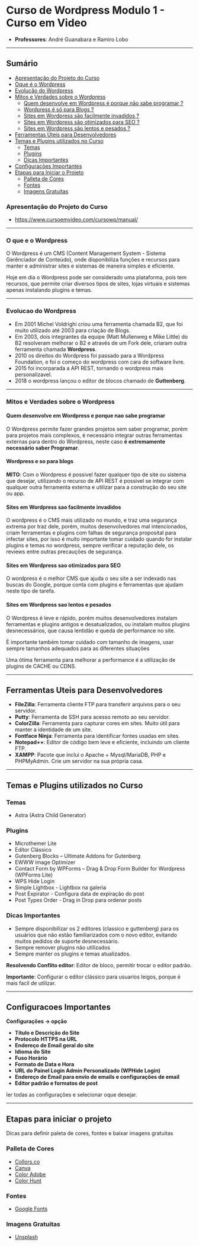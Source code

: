 # Curso de Wordpress Modulo 1 - Curso em Video

- **Professores**: André Guanabara e Ramiro Lobo

---

## Sumário

- [Apresentação do Projeto do Curso](#apresentacao-do-projeto-do-curso)
- [Oque é o Wordpress](#oque-e-o-wordpress)
- [Evolução do Wordpress](#evolucao-do-wordpress)
- [Mitos e Verdades sobre o Wordpress](#mitos-e-verdades-sobre-o-wordpress)
  - [Quem desenvolve em Wordpress é porque não sabe programar ?](#quem-desenvolve-em-wordpress-e-porque-nao-sabe-programar)
  - [Wordpress é só para Blogs ?](#wordpress-e-so-para-blogs)
  - [Sites em Wordpress são facilmente invadidos ?](#sites-em-wordpress-sao-facilmente-invadidos)
  - [Sites em Wordpress são otimizados para SEO ?](#sites-em-wordpress-sao-otimizados-para-seo)
  - [Sites em Wordpress são lentos e pesados ?](#sites-em-wordpress-sao-lentos-e-pesados)
- [Ferramentas Úteis para Desenvolvedores](#ferramentas-uteis-para-desenvolvedores)
- [Temas e Plugins utilizados no Curso](#temas-e-plugins-utilizados-no-curso)
  - [Temas](#temas)
  - [Plugins](#plugins)
  - [Dicas Importantes](#dicas-importantes)
- [Configurações Importantes](#configuracoes-importantes)
- [Etapas para Iniciar o Projeto](#etapas-para-iniciar-o-projeto)
  - [Palleta de Cores](#palleta-de-cores)
  - [Fontes](#fontes)
  - [Imagens Gratuitas](#imagens-gratuitas)

### Apresentação do Projeto do Curso

- https://www.cursoemvideo.com/cursowp/manual/

---

### O que e o Wordpress

O Wordpress é um CMS (Content Management System - Sistema Gerênciador de Conteúdo), onde disponibiliza funções e recursos para manter e administrar sites e sistemas de maneira simples e eficiente.

Hoje em dia o Wordpress pode ser considerado uma plataforma, pois tem recursos, que permite criar diversos tipos de sites, lojas virtuais e sistemas apenas instalando plugins e temas.

---

### Evolucao do Wordpress

- Em 2001 Michel Voldrighi criou uma ferramenta chamada B2, que foi muito utilizado até 2003 para criação de Blogs.
- Em 2003, dois integrantes da equipe (Matt Mullenweg e Mike Little) do B2 resolveram melhorar o B2 e através de um Fork dele, criaram outra ferramenta chamada **Wordpress**.
- 2010 os direitos do Wordpress foi passado para a Wordpress Foundation, e foi o começo do wordpress com cara de software livre.
- 2015 foi incorparada a API REST, tornando o wordpress mais personalizavel.
- 2018 o wordpress lançou o editor de blocos chamado de **Guttenberg**.

---

### Mitos e Verdades sobre o Wordpress

#### Quem desenvolve em Wordpress e porque nao sabe programar

O Wordpress permite fazer grandes projetos sem saber programar, porém para projetos mais complexos, é necessário integrar outras ferramentas externas para dentro do Wordpress, neste caso **é extremamente necessário saber Programar**.

#### Wordpress e so para blogs

**MITO**: Com o Wordpress é possivel fazer qualquer tipo de site ou sistema que desejar, utilizando o recurso de API REST é possivel se integrar com qualquer outra ferramenta externa e utilizar para a construção do seu site ou app.

#### Sites em Wordpress sao facilmente invadidos

O wordpress é o CMS mais utilizado no mundo, e traz uma segurança extrema por traz dele, porém, muitos desenvolvedores mal intencionados, criam ferramentas e plugins com falhas de segurança proposital para infectar sites, por isso é muito importante tomar cuidado quando for instalar plugins e temas no wordpress, sempre verificar a reputação dele, os reviews entre outras precauções de segurança.

#### Sites em Wordpress sao otimizados para SEO

O wordpress é o melhor CMS que ajuda o seu site a ser indexado nas buscas do Google, porque conta com plugins e ferramentas que ajudam neste tipo de tarefa.

#### Sites em Wordpress sao lentos e pesados

O Wordpress é leve e rápido, porém muitos desenvolvedores instalam ferramentas e plugins antigos e desatualizados, ou instalam muitos plugins desnecessários, que causa lentidão e queda de performance no site.

È importante também tomar cuidado com tamanho de imagens, usar sempre tamanhos adequados para as diferentes situações

Uma ótima ferramenta para melhorar a performance é a utilização de plugins de CACHE ou CDNS.

---

## Ferramentas Uteis para Desenvolvedores

- **FileZilla**: Ferramenta cliente FTP para transferir arquivos para o seu servidor.
- **Putty**: Ferramenta de SSH para acesso remoto ao seu servidor.
- **ColorZilla**: Ferramenta para capturar cores em sites. Muito útil para manter a identidade de um site.
- **Fontface Ninja**: Ferramenta para identificar fontes usadas em sites.
- **Notepad++**: Editor de código bem leve e eficiente, incluindo um cliente FTP.
- **XAMPP**: Pacote que inclui o Apache + Mysql/MariaDB, PHP e PHPMyAdmin. Crie um servidor na sua própria casa.

---

## Temas e Plugins utilizados no Curso

### Temas

- Astra (Astra Child Generator)

### Plugins

- Microthemer Lite
- Editor Clássico
- Gutenberg Blocks – Ultimate Addons for Gutenberg
- EWWW Image Optimizer
- Contact Form by WPForms – Drag & Drop Form Builder for Wordpress (WPForms Lite)
- WPS Hide Login
- Simple Lightbox - Lightbox na galeria
- Post Expirator - Configura data de expiração do post
- Post Types Order - Drag in Drop para ordenar posts

### Dicas Importantes

- Sempre disponibilizar os 2 editores (classico e guttenberg) para os usuários que não estão familiarizados com o novo editor, evitando muitos pedidos de suporte desnecessário.
- Sempre remover plugins não utilizados
- Sempre manter os plugins e temas atualizados.

**Resolvendo Conflito editor**: Editor de bloco, permitir trocar o editor padrão.

**Importante**: Configurar o editor clássico para usuarios leigos, porque é mais facil de utilizar.

---

## Configuracoes Importantes

**Configurações -> opção**

- **Título e Descrição do Site**
- **Protocolo HTTPS na URL**
- **Endereço de Email geral do site**
- **Idioma do Site**
- **Fuso Horário**
- **Formato de Data e Hora**
- **URL do Painel Login Admin Personalizado (WPHide Login)**
- **Endereço de Email para envio de emails e configurações de email**
- **Editor padrão e formatos de post**

ler todas as configurações e selecionar oque desejar.

---

## Etapas para iniciar o projeto

Dicas para definir paleta de cores, fontes e baixar imagens gratuitas

### Palleta de Cores

- [Collors.co](https://coolors.co/)
- [Canva](https://www.canva.com)
- [Color Adobe](https://color.adobe.com/pt/create/color-wheel)
- [Color Hunt](https://colorhunt.co/)

### Fontes

- [Google Fonts](https://fonts.google.com/)

### Imagens Gratuitas

- [Unsplash](https://unsplash.com/)
